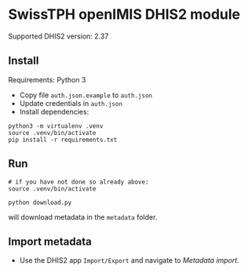 # SwissTPH openIMIS DHIS2 module


Supported DHIS2 version: 2.37

## Install

Requirements: Python 3

* Copy file `auth.json.example` to `auth.json`
* Update credentials in `auth.json`
* Install dependencies:

```
python3 -m virtualenv .venv
source .venv/bin/activate
pip install -r requirements.txt
```

## Run

```
# if you have not done so already above:
source .venv/bin/activate

python download.py
```

will download metadata in the `metadata` folder.


## Import metadata

* Use the DHIS2 app `Import/Export` and navigate to _Metadata import_.



